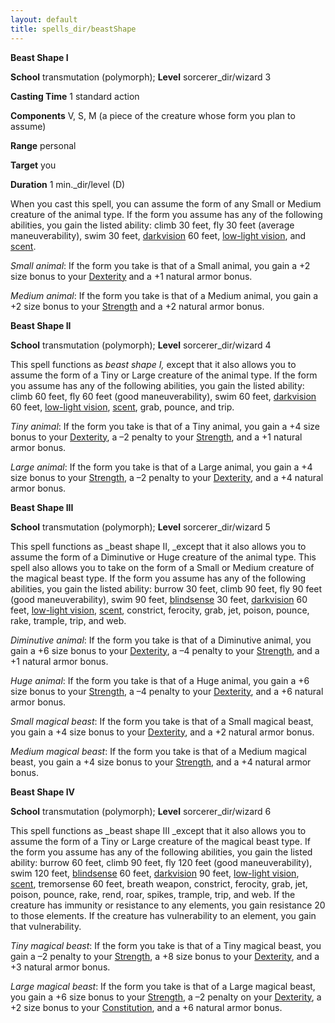 ```yaml
---
layout: default
title: spells_dir/beastShape
---
```

 **Beast Shape I**

**School** transmutation (polymorph); **Level** sorcerer_dir/wizard 3

**Casting Time** 1 standard action

**Components** V, S, M (a piece of the creature whose form you plan to assume)

**Range** personal

**Target** you

**Duration** 1 min._dir/level (D)

When you cast this spell, you can assume the form of any Small or Medium creature of the animal type. If the form you assume has any of the following abilities, you gain the listed ability: climb 30 feet, fly 30 feet (average maneuverability), swim 30 feet, [darkvision](../glossary#_darkvision) 60 feet, [low-light vision](../glossary#_low-light-vision), and [scent](../glossary#_scent).

_Small animal_: If the form you take is that of a Small animal, you gain a +2 size bonus to your [Dexterity](../gettingStarted#_dexterity) and a +1 natural armor bonus.

_Medium animal_: If the form you take is that of a Medium animal, you gain a +2 size bonus to your [Strength](../gettingStarted#_strength) and a +2 natural armor bonus.

**Beast Shape II**

**School** transmutation (polymorph); **Level** sorcerer_dir/wizard 4

This spell functions as _beast shape I,_ except that it also allows you to assume the form of a Tiny or Large creature of the animal type. If the form you assume has any of the following abilities, you gain the listed ability: climb 60 feet, fly 60 feet (good maneuverability), swim 60 feet, [darkvision](../glossary#_darkvision) 60 feet, [low-light vision](../glossary#_low-light-vision), [scent](../glossary#_scent), grab, pounce, and trip.

_Tiny animal_: If the form you take is that of a Tiny animal, you gain a +4 size bonus to your [Dexterity](../gettingStarted#_dexterity), a –2 penalty to your [Strength](../gettingStarted#_strength), and a +1 natural armor bonus.

_Large animal_: If the form you take is that of a Large animal, you gain a +4 size bonus to your [Strength](../gettingStarted#_strength), a –2 penalty to your [Dexterity](../gettingStarted#_dexterity), and a +4 natural armor bonus.

**Beast Shape III**

**School** transmutation (polymorph); **Level** sorcerer_dir/wizard 5

This spell functions as _beast shape II, _except that it also allows you to assume the form of a Diminutive or Huge creature of the animal type. This spell also allows you to take on the form of a Small or Medium creature of the magical beast type. If the form you assume has any of the following abilities, you gain the listed ability: burrow 30 feet, climb 90 feet, fly 90 feet (good maneuverability), swim 90 feet, [blindsense](../glossary#_blindsight-and-blindsense) 30 feet, [darkvision](../glossary#_darkvision) 60 feet, [low-light vision](../glossary#_low-light-vision), [scent](../glossary#_scent), constrict, ferocity, grab, jet, poison, pounce, rake, trample, trip, and web.

_Diminutive animal_: If the form you take is that of a Diminutive animal, you gain a +6 size bonus to your [Dexterity](../gettingStarted#_dexterity), a –4 penalty to your [Strength](../gettingStarted#_strength), and a +1 natural armor bonus.

_Huge animal_: If the form you take is that of a Huge animal, you gain a +6 size bonus to your [Strength](../gettingStarted#_strength), a –4 penalty to your [Dexterity](../gettingStarted#_dexterity), and a +6 natural armor bonus.

_Small magical beast_: If the form you take is that of a Small magical beast, you gain a +4 size bonus to your [Dexterity](../gettingStarted#_dexterity), and a +2 natural armor bonus.

_Medium magical beast_: If the form you take is that of a Medium magical beast, you gain a +4 size bonus to your [Strength](../gettingStarted#_strength), and a +4 natural armor bonus.

**Beast Shape IV**

**School** transmutation (polymorph); **Level** sorcerer_dir/wizard 6

This spell functions as _beast shape III _except that it also allows you to assume the form of a Tiny or Large creature of the magical beast type. If the form you assume has any of the following abilities, you gain the listed ability: burrow 60 feet, climb 90 feet, fly 120 feet (good maneuverability), swim 120 feet, [blindsense](../glossary#_blindsight-and-blindsense) 60 feet, [darkvision](../glossary#_darkvision) 90 feet, [low-light vision](../glossary#_low-light-vision), [scent](../glossary#_scent), tremorsense 60 feet, breath weapon, constrict, ferocity, grab, jet, poison, pounce, rake, rend, roar, spikes, trample, trip, and web. If the creature has immunity or resistance to any elements, you gain resistance 20 to those elements. If the creature has vulnerability to an element, you gain that vulnerability.

_Tiny magical beast_: If the form you take is that of a Tiny magical beast, you gain a –2 penalty to your [Strength](../gettingStarted#_strength), a +8 size bonus to your [Dexterity](../gettingStarted#_dexterity), and a +3 natural armor bonus.

_Large magical beast_: If the form you take is that of a Large magical beast, you gain a +6 size bonus to your [Strength](../gettingStarted#_strength), a –2 penalty on your [Dexterity](../gettingStarted#_dexterity), a +2 size bonus to your [Constitution](../gettingStarted#_constitution), and a +6 natural armor bonus.

